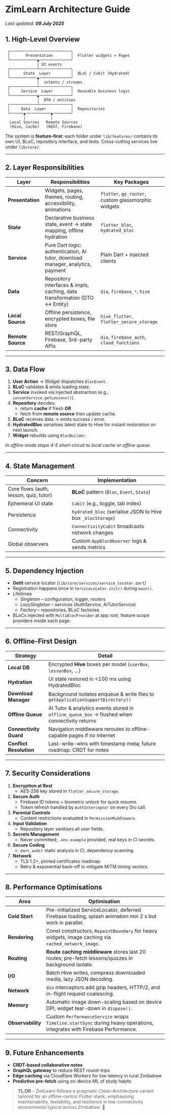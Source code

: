 # ZimLearn Architecture Guide

_Last updated: **09 July 2025**_

## 1. High-Level Overview

```
 ┌───────────────────────────┐
 │       Presentation        │  Flutter widgets + Pages
 └────────────▲──────────────┘
              │ UI events
 ┌────────────┴──────────────┐
 │      State  Layer         │  BLoC / Cubit (Hydrated)
 └────────────▲──────────────┘
              │  intents / streams
 ┌────────────┴──────────────┐
 │     Service  Layer        │  Reusable business logic
 └────────────▲──────────────┘
              │  DTO / entities
 ┌────────────┴──────────────┐
 │     Data  Layer           │  Repositories
 └──────▲───────────▲────────┘
        │           │
  Local Sources   Remote Sources
  (Hive, Cache)   (REST, Firebase)
```

The system is **feature-first**: each folder under `lib/features/` contains its own UI, BLoC, repository interface, and tests. Cross-cutting services live under `lib/core/`.

---

## 2. Layer Responsibilities

| Layer | Responsibilities | Key Packages |
|-------|------------------|--------------|
| **Presentation** | Widgets, pages, themes, routing, accessibility, animations | `flutter`, `go_router`, custom glassmorphic widgets |
| **State** | Declarative business state, event → state mapping, offline hydration | `flutter_bloc`, `hydrated_bloc` |
| **Service** | Pure Dart logic: authentication, AI tutor, download manager, analytics, payment | Plain Dart + injected clients |
| **Data** | Repository interfaces & impls, caching, data transformation (DTO ↔ Entity) | `dio`, `firebase_*`, `hive` |
| **Local Source** | Offline persistence, encrypted boxes, file store | `hive_flutter`, `flutter_secure_storage` |
| **Remote Source** | REST/GraphQL, Firebase, 3rd-party APIs | `dio`, `firebase_auth`, `cloud_functions` |

---

## 3. Data Flow

1. **User Action** → Widget dispatches `BlocEvent`.
2. **BLoC** validates & emits loading state.
3. **Service** invoked via injected abstraction (e.g., `LessonService.getLessons()`).
4. **Repository** decides:  
   * return **cache** if fresh **OR**  
   * fetch from **remote source** then update cache.
5. **BLoC** receives data → emits success / error.
6. **HydratedBloc** serialises latest state to Hive for instant restoration on next launch.
7. **Widget** rebuilds using `BlocBuilder`.

_In offline mode steps 4-5 short-circuit to local cache or offline queue._

---

## 4. State Management

| Concern | Implementation |
|---------|----------------|
| Core flows (auth, lesson, quiz, tutor) | **BLoC** pattern (`Bloc`, `Event`, `State`) |
| Ephemeral UI state | `Cubit` (e.g., toggle, tab index) |
| Persistence | `hydrated_bloc` (serialise JSON to Hive box `_blocStorage`) |
| Connectivity | `ConnectivityCubit` broadcasts network changes |
| Global observers | Custom `AppBlocObserver` logs & sends metrics |

---

## 5. Dependency Injection

* **GetIt** service locator (`lib/core/services/service_locator.dart`)
* Registration happens once in `ServiceLocator.init()` during `main()`.
* Lifetimes  
  * _Singleton_ – configuration, logger, routers  
  * _LazySingleton_ – services (AuthService, AiTutorService)  
  * _Factory_ – repositories, BLoC factories
* BLoCs injected with `MultiBlocProvider` at app root, feature scope providers inside each page.

---

## 6. Offline-First Design

| Strategy | Detail |
|----------|--------|
| **Local DB** | Encrypted **Hive** boxes per model (`userBox`, `lessonBox`, …) |
| **Hydration** | UI state restored in <100 ms using HydratedBloc |
| **Download Manager** | Background isolates enqueue & write files to `getApplicationSupportDirectory()` |
| **Offline Queue** | AI Tutor & analytics events stored in `offline_queue_box` → flushed when connectivity returns |
| **Connectivity Guard** | Navigation middleware reroutes to offline-capable pages if no internet |
| **Conflict Resolution** | Last-write-wins with timestamp meta; future roadmap: CRDT for notes |

---

## 7. Security Considerations

1. **Encryption at Rest**  
   * AES-256 key stored in `flutter_secure_storage`.  
2. **Secure Auth**  
   * Firebase ID tokens + biometric unlock for quick resume.  
   * Token refresh handled by `AuthInterceptor` on every Dio call.  
3. **Parental Controls**  
   * Content restrictions evaluated in `PermissionMiddleware`.  
4. **Input Validation**  
   * Repository layer sanitises all user fields.  
5. **Secrets Management**  
   * Never committed; `.env.example` provided, real keys in CI secrets.  
6. **Secure Coding**  
   * `dart_audit` static analysis in CI, dependency scanning.  
7. **Network**  
   * TLS 1.2+, pinned certificates roadmap.  
   * Retry & exponential back-off to mitigate MITM timing vectors.  

---

## 8. Performance Optimisations

| Area | Optimisation |
|------|--------------|
| **Cold Start** | Pre-initialized ServiceLocator, deferred Firebase loading, splash animation min 2 s but work in parallel. |
| **Rendering** | Const constructors, `RepaintBoundary` for heavy widgets, image caching via `cached_network_image`. |
| **Routing** | **Route caching middleware** stores last 20 routes; pre-fetch lessons/quizzes in background isolate. |
| **I/O** | Batch Hive writes, compress downloaded media, lazy JSON decoding. |
| **Network** | `dio` interceptors add gzip headers, HTTP/2, and in-flight request coalescing. |
| **Memory** | Automatic image down-scaling based on device DPI, widget tear-down in `dispose()`. |
| **Observability** | Custom `PerformanceService` wraps `Timeline.startSync` during heavy operations, integrates with Firebase Performance. |

---

## 9. Future Enhancements

* **CRDT-based collaborative notes**  
* **GraphQL gateway** to reduce REST round-trips  
* **Edge caching** via Cloudflare Workers for low latency in rural Zimbabwe  
* **Predictive pre-fetch** using on-device ML of study habits  

> **TL;DR** – ZimLearn follows a pragmatic Clean-Architecture variant tailored for an offline-centric Flutter stack, emphasising maintainability, testability, and resilience in low-connectivity environments typical across Zimbabwe. 💚
